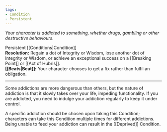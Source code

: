 ```yaml
---
tags:
- Condition
- Persistent
---
```


_Your character is addicted to something, whether drugs, gambling or other destructive behaviours._

Persistent [[Conditions|Condition]]\
**Resolution:** Regain a dot of Integrity or Wisdom, lose another dot of Integrity or Wisdom, or achieve an exceptional success on a [[Breaking Point]] or [[Act of Hubris]].\
**[[Beats|Beat]]:** Your character chooses to get a fix rather than fulfil an obligation.

---

Some addictions are more dangerous than others, but the nature of addiction is that it slowly takes over your life, impeding functionality. If you are addicted, you need to indulge your addiction regularly to keep it under control.

A specific addiction should be chosen upon taking this Condition; characters can take this Condition multiple times for different addictions. Being unable to feed your addiction can result in the [[Deprived]] Condition.
